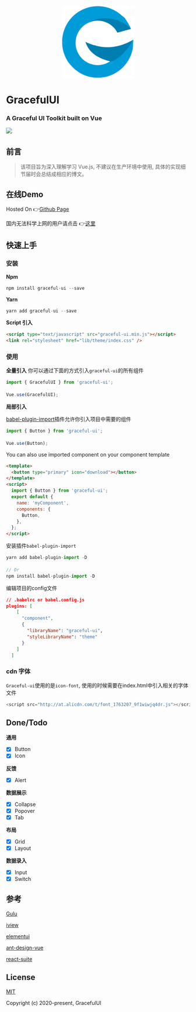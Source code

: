 <p align="center">
  <a href="#">
    <img width="200" src="./assets/logo.png"></img>
  </a>
</p>

<h1>
  GracefulUI
  <h3>A Graceful UI Toolkit built on Vue</h3>
</h1>

[![](https://circleci.com/gh/chenxiaoyao6228/graceful-ui.svg?style=shield)]()

## 前言

> 该项目旨为深入理解学习 Vue.js, 不建议在生产环境中使用, 具体的实现细节届时会总结成相应的博文。

## 在线Demo

Hosted On 👉[Github Page](https://chenxiaoyao6228.github.io/graceful-ui)

国内无法科学上网的用户请点击 👉[这里](https://chenxiaoyao6228.gitee.io/graceful-ui)

## 快速上手

### 安装

**Npm**

```js
npm install graceful-ui --save
```

**Yarn**

```js
yarn add graceful-ui --save
```

**Script 引入**

```html
<script type="text/javascript" src="graceful-ui.min.js"></script>
<link rel="stylesheet" href="lib/theme/index.css" />
```

### 使用

**全量引入**
你可以通过下面的方式引入`graceful-ui`的所有组件

```js
import { GracefulUI } from 'graceful-ui';

Vue.use(GracefulUI);
```

**局部引入**

[babel-plugin-import](https://www.npmjs.com/package/babel-plugin-component)插件允许你引入项目中需要的组件

```js
import { Button } from 'graceful-ui';

Vue.use(Button);
```

You can also use imported component on your component template

```html
<template>
  <button type="primary" icon="download"></button>
</template>
<script>
  import { Button } from 'graceful-ui';
  export default {
    name: 'myComponent',
    components: {
      Button,
    },
  };
</script>
```

安装插件`babel-plugin-import`

```js
yarn add babel-plugin-import -D

// Or
npm install babel-plugin-import -D
```

编辑项目的config文件

```json
// .babelrc or babel.config.js
plugins: [
    [
      "component",
      {
        "libraryName": "graceful-ui",
        "styleLibraryName": "theme"
      }
    ]
  ]
```

### cdn 字体

`Graceful-ui`使用的是`icon-font`,  使用的时候需要在index.html中引入相关的字体文件

```js
<script src="http://at.alicdn.com/t/font_1763207_9f1wiwjq4dr.js"></script>
```

## Done/Todo

**通用**

- [x] Button
- [x] Icon

**反馈**

- [x] Alert

**数据展示**

- [x] Collapse
- [x] Popover
- [x] Tab

**布局**

- [x] Grid
- [x] Layout

**数据录入**

- [x] Input
- [x] Switch

## 参考

[Gulu](https://yuyuye958.github.io/GuLu-UI/)

[iview](https://www.iviewui.com/docs/introduce)

[elementui](https://element.eleme.cn/#/zh-CN/component)

[ant-design-vue](https://www.antdv.com/docs/vue/introduce-cn/)

[react-suite](https://rsuitejs.com/components)

## License

[MIT](http://opensource.org/licenses/MIT)

Copyright (c) 2020-present, GracefulUI
